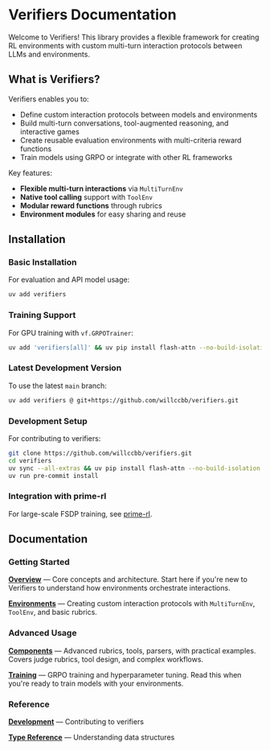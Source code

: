 # Verifiers Documentation

Welcome to Verifiers! This library provides a flexible framework for creating RL environments with custom multi-turn interaction protocols between LLMs and environments.

## What is Verifiers?

Verifiers enables you to:
- Define custom interaction protocols between models and environments
- Build multi-turn conversations, tool-augmented reasoning, and interactive games
- Create reusable evaluation environments with multi-criteria reward functions
- Train models using GRPO or integrate with other RL frameworks

Key features:
- **Flexible multi-turn interactions** via `MultiTurnEnv` 
- **Native tool calling** support with `ToolEnv`
- **Modular reward functions** through rubrics
- **Environment modules** for easy sharing and reuse

## Installation

### Basic Installation

For evaluation and API model usage:
```bash
uv add verifiers
```

### Training Support

For GPU training with `vf.GRPOTrainer`:
```bash
uv add 'verifiers[all]' && uv pip install flash-attn --no-build-isolation
```

### Latest Development Version

To use the latest `main` branch:
```bash
uv add verifiers @ git+https://github.com/willccbb/verifiers.git
```

### Development Setup

For contributing to verifiers:
```bash
git clone https://github.com/willccbb/verifiers.git
cd verifiers
uv sync --all-extras && uv pip install flash-attn --no-build-isolation
uv run pre-commit install
```

### Integration with prime-rl

For large-scale FSDP training, see [prime-rl](https://github.com/PrimeIntellect-ai/prime-rl).

## Documentation

### Getting Started

**[Overview](overview.md)** — Core concepts and architecture. Start here if you're new to Verifiers to understand how environments orchestrate interactions.

**[Environments](environments.md)** — Creating custom interaction protocols with `MultiTurnEnv`, `ToolEnv`, and basic rubrics.

### Advanced Usage

**[Components](components.md)** — Advanced rubrics, tools, parsers, with practical examples. Covers judge rubrics, tool design, and complex workflows.

**[Training](training.md)** — GRPO training and hyperparameter tuning. Read this when you're ready to train models with your environments.

### Reference

**[Development](development.md)** — Contributing to verifiers

**[Type Reference](api_reference.md)** — Understanding data structures
